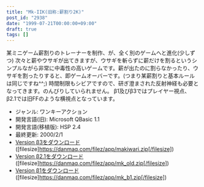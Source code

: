 ```yaml
---
title: "Mk-IIK(旧称:薪割り2K)"
post_id: "2938"
date: "1999-07-21T00:00:00+09:00"
draft: true
tags: []
---
```



某ミニゲーム薪割りのトレーナーを制作、が、全く別のゲームへと進化(少しずつ) 次々と薪やウサギが出てきますが、ウサギを斬らずに薪だけを割るというシンプルながら非常に中毒性の高いゲームです。薪が出たのに割らなかったり、ウサギを割ったりすると、即ゲームオーバーです。(つまり某薪割りと基本ルールは同じですね^^;) 時間制限もシビアですので、研ぎ澄まされた反射神経も必要となってきます。のんびりしていられません。 β1及びβ3ではプレイヤー視点、β2.1では旧FFのような横視点となっています。

  * ジャンル: ワンキーアクション
  * 開発言語(旧): Microsoft QBasic 1.1
  * 開発言語(移植版): HSP 2.4
  * 最終更新: 2000/2/1
  * [Version β3をダウンロード](https://danmaq.com/filez/app/makiwari.zip) ([filesize]https://danmaq.com/filez/app/makiwari.zip[/filesize])
  * [Version β2.1をダウンロード](https://danmaq.com/filez/app/mk_old.zip) ([filesize]https://danmaq.com/filez/app/mk_old.zip[/filesize])
  * [Version β1をダウンロード](https://danmaq.com/filez/app/mk_b1.zip) ([filesize]https://danmaq.com/filez/app/mk_b1.zip[/filesize])
